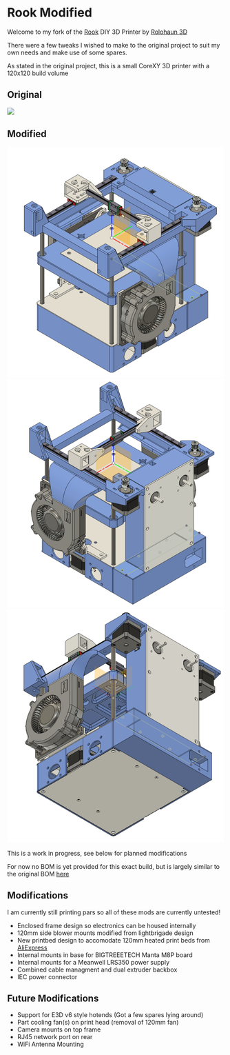 # Rook Modified

Welcome to my fork of the [Rook](https://github.com/rolohaun/Rook) DIY 3D Printer by [Rolohaun 3D](https://github.com/rolohaun)

There were a few tweaks I wished to make to the original project to suit my own needs and make use of some spares.

As stated in the original project, this is a small CoreXY 3D printer with a 120x120 build volume

## Original
![](Build_Photos/rook.png)


## Modified
![](Mods/images/front.png)
![](Mods/images/rear.png)
![](Mods/images/underside.png)

This is a work in progress, see below for planned modifications

For now no BOM is yet provided for this exact build, but is largely similar to the original BOM [here](https://docs.google.com/spreadsheets/d/1oHDEvndkkvPFOBis4atrHRHK_DMTvttFUFWDg2He6To/edit#gid=0)

## Modifications

I am currently still printing pars so all of these mods are currently untested!

- Enclosed frame design so electronics can be housed internally
- 120mm side blower mounts modified from lightbrigade design
- New printbed design to accomodate 120mm heated print beds from [AliExpress](https://www.aliexpress.com/item/32817223944.html?spm=a2g0o.productlist.0.0.5a77207bQT2yfQ&algo_pvid=f581cb7c-eb07-4322-829c-548b666a4e14&algo_exp_id=f581cb7c-eb07-4322-829c-548b666a4e14-0&pdp_ext_f=%7B%22sku_id%22%3A%2264670618668%22%7D&pdp_npi=2%40dis%21GBP%2114.81%2111.11%21%21%212.56%21%21%402101d91e16689701025672224e1a4d%2164670618668%21sea&curPageLogUid=M2HsGsdnuVoj)
- Internal mounts in base for BIGTREEETECH Manta M8P board
- Internal mounts for a Meanwell LRS350 power supply
- Combined cable managment and dual extruder backbox
- IEC power connector

## Future Modifications
- Support for E3D v6 style hotends (Got a few spares lying around)
- Part cooling fan(s) on print head (removal of 120mm fan)
- Camera mounts on top frame
- RJ45 network port on rear
- WiFi Antenna Mounting


